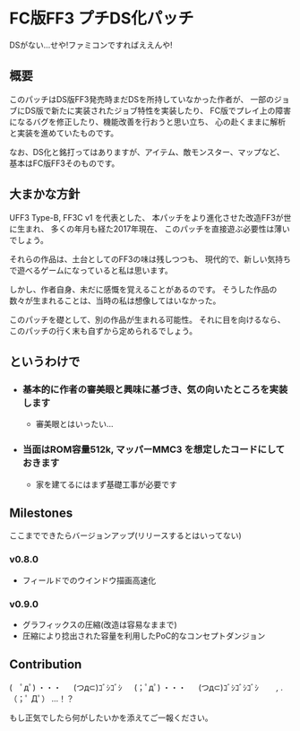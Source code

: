 FC版FF3 プチDS化パッチ
=====================
DSがない…せや!ファミコンですればええんや!

## 概要
 このパッチはDS版FF3発売時まだDSを所持していなかった作者が、
 一部のジョブにDS版で新たに実装されたジョブ特性を実装したり、
 FC版でプレイ上の障害になるバグを修正したり、機能改善を行おうと思い立ち、
 心の赴くままに解析と実装を進めていたものです。

 なお、DS化と銘打ってはありますが、アイテム、敵モンスター、マップなど、
 基本はFC版FF3そのものです。
 
## 大まかな方針
 UFF3 Type-B, FF3C v1 を代表とした、
 本パッチをより進化させた改造FF3が世に生まれ、
 多くの年月も経た2017年現在、
 このパッチを直接遊ぶ必要性は薄いでしょう。
 
 それらの作品は、土台としてのFF3の味は残しつつも、
 現代的で、新しい気持ちで遊べるゲームになっていると私は思います。

 しかし、作者自身、未だに感慨を覚えることがあるのです。
 そうした作品の数々が生まれることは、当時の私は想像してはいなかった。

 このパッチを礎として、別の作品が生まれる可能性。
 それに目を向けるなら、このパッチの行く末も自ずから定められるでしょう。

## というわけで
+ ### 基本的に作者の審美眼と興味に基づき、気の向いたところを実装します
  + 審美眼とはいったい…
+ ### 当面はROM容量512k, マッパーMMC3 を想定したコードにしておきます
  + 家を建てるにはまず基礎工事が必要です

## Milestones
ここまでできたらバージョンアップ(リリースするとはいってない)
### v0.8.0
+ フィールドでのウインドウ描画高速化
### v0.9.0
+ グラフィックスの圧縮(改造は容易なままで)
+ 圧縮により捻出された容量を利用したPoC的なコンセプトダンジョン

## Contribution
(　ﾟдﾟ) ・・・
　
(つд⊂)ｺﾞｼｺﾞｼ
　
(；ﾟдﾟ) ・・・
　
(つд⊂)ｺﾞｼｺﾞｼｺﾞｼ
　　_, ._
（；ﾟ Дﾟ） …！？

もし正気でしたら何がしたいかを添えてご一報ください。